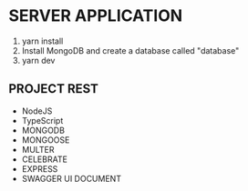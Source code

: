 # SERVER APPLICATION

1. yarn install
2. Install MongoDB and create a database called "database"
3. yarn dev

## PROJECT REST
- NodeJS
- TypeScript
- MONGODB
- MONGOOSE
- MULTER
- CELEBRATE
- EXPRESS
- SWAGGER UI DOCUMENT

